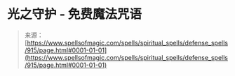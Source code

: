 <!--yml

category: 未分类

date: 2024-06-12 18:33:41

-->

# 光之守护 - 免费魔法咒语

> 来源：[https://www.spellsofmagic.com/spells/spiritual_spells/defense_spells/915/page.html#0001-01-01](https://www.spellsofmagic.com/spells/spiritual_spells/defense_spells/915/page.html#0001-01-01)
